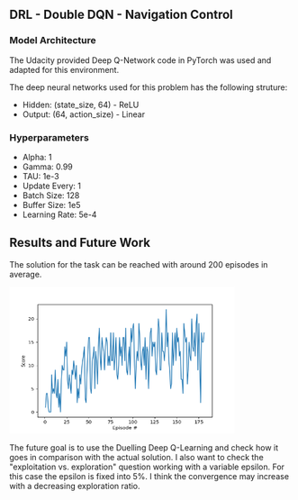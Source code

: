 ## DRL - Double DQN - Navigation Control

### Model Architecture
The Udacity provided Deep Q-Network code in PyTorch was used and adapted for this environment. 

The deep neural networks used for this problem has the following struture:
 - Hidden: (state_size, 64)      - ReLU    
 - Output: (64, action_size)     - Linear  


### Hyperparameters
- Alpha: 1
- Gamma: 0.99
- TAU: 1e-3
- Update Every: 1
- Batch Size: 128
- Buffer Size: 1e5
- Learning Rate: 5e-4 


## Results and Future Work
The solution for the task can be reached with around 200 episodes in average.

<img src="result.png" width="400" height="260" />

The future goal is to use the Duelling Deep Q-Learning and check how it goes in comparison with the actual solution.
I also want to check the "exploitation vs. exploration" question working with a variable epsilon. For this case
the epsilon is fixed into 5%. I think the convergence may increase with a decreasing exploration ratio.